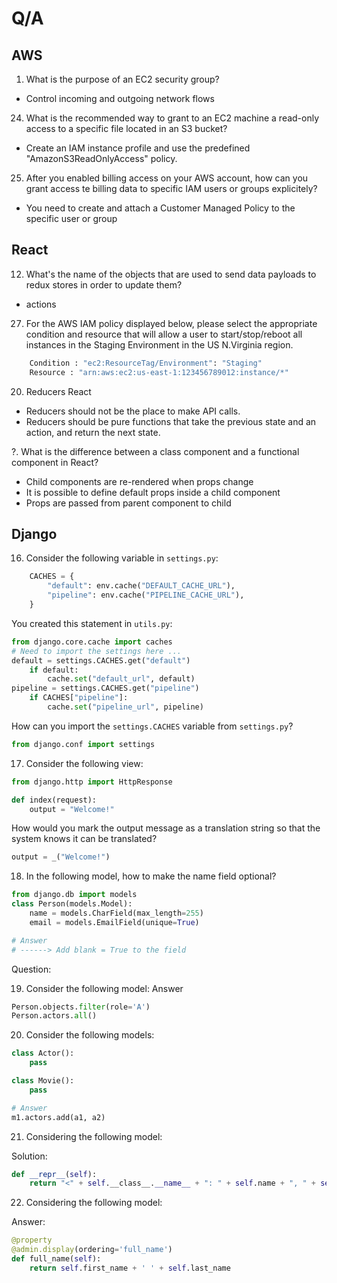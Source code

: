 # Q/A

## AWS

1. What is the purpose of an EC2 security group?

- Control incoming and outgoing network flows

<!-- Question 24 -->
24. What is the recommended way to grant to an EC2 machine a read-only access to a
specific file located in an S3 bucket?

- Create an IAM instance profile and use the predefined "AmazonS3ReadOnlyAccess" policy.

25. After you enabled billing access on your AWS account, how can you grant access te
billing data to specific IAM users or groups explicitely?

- You need to create and attach a Customer Managed Policy to the specific user or group

## React

12. What's the name of the objects that are used to send data payloads to redux stores
in order to update them?

- actions

27. For the AWS IAM policy displayed below, please select the appropriate condition and
resource that will allow a user to start/stop/reboot all instances in the Staging
Environment in the US N.Virginia region.

```bash
    Condition : "ec2:ResourceTag/Environment": "Staging"
    Resource : "arn:aws:ec2:us-east-1:123456789012:instance/*"
```

20. Reducers React

- Reducers should not be the place to make API calls.
- Reducers should be pure functions that take the previous state and an action, and return the next state.

?. What is the difference between a class component and a functional component in React?
- Child components are re-rendered when props change
- It is possible to define default props inside a child component
- Props are passed from parent component to child

## Django

16. Consider the following variable in `settings.py`:

```python
    CACHES = {
        "default": env.cache("DEFAULT_CACHE_URL"),
        "pipeline": env.cache("PIPELINE_CACHE_URL"),
    }
```
You created this statement in `utils.py`:

```python
from django.core.cache import caches
# Need to import the settings here ...
default = settings.CACHES.get("default")
    if default:
        cache.set("default_url", default)
pipeline = settings.CACHES.get("pipeline")
    if CACHES["pipeline"]:
        cache.set("pipeline_url", pipeline)
```

How can you import the `settings.CACHES` variable from `settings.py`?

```python
from django.conf import settings
```

17. Consider the following view:

```python
from django.http import HttpResponse

def index(request):
    output = "Welcome!"
```

How would you mark the output message as a translation string so that the system knows it can be translated?
```python
output = _("Welcome!")
```

18. In the following model, how to make the name field optional?

```python
from django.db import models
class Person(models.Model):
    name = models.CharField(max_length=255)
    email = models.EmailField(unique=True)

# Answer
# ------> Add blank = True to the field
```
Question:

19. Consider the following model: Answer

```python
Person.objects.filter(role='A')
Person.actors.all()
```

20. Consider the following models:

```python
class Actor():
    pass

class Movie():
    pass

# Answer
m1.actors.add(a1, a2)
```
21. Considering the following model:

Solution:

```python
def __repr__(self):
    return "<" + self.__class__.__name__ + ": " + self.name + ", " + self.folder + ">"
```

22. Considering the following model:

Answer:

```python
@property
@admin.display(ordering='full_name')
def full_name(self):
    return self.first_name + ' ' + self.last_name
```

